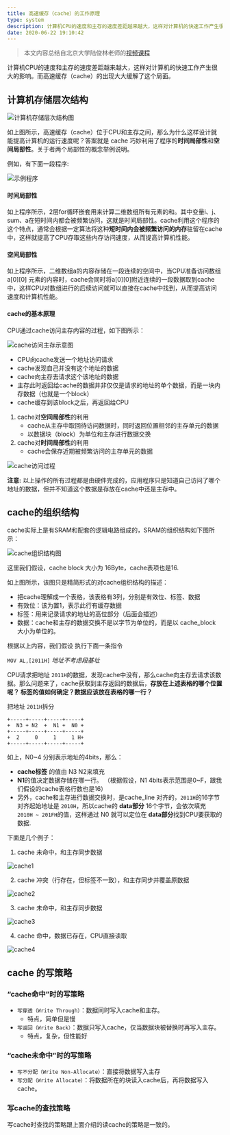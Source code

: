 ```yaml
---
title: 高速缓存（cache）的工作原理
type: system
description: 计算机CPU的速度和主存的速度差距越来越大，这样对计算机的快速工作产生很大的影响。而高速缓存（cache）的出现大大缓解了这个局面。
date: 2020-06-22 19:10:42
---
```


>本文内容总结自北京大学陆俊林老师的[视频课程](https://www.coursera.org/lecture/jisuanji-zucheng/705-gao-su-huan-cun-de-gong-zuo-yuan-li-eTwwv)

计算机CPU的速度和主存的速度差距越来越大，这样对计算机的快速工作产生很大的影响。而高速缓存（cache）的出现大大缓解了这个局面。

## 计算机存储层次结构

![计算机存储层次结构图](/images/mem.png)

如上图所示，高速缓存（cache）位于CPU和主存之间，那么为什么这样设计就能提高计算机的运行速度呢？答案就是 cache 巧妙利用了程序的**时间局部性**和**空间局部性**。关于者两个局部性的概念举例说明。

例如，有下面一段程序:

![示例程序](/images/for.png)

#### 时间局部性

如上程序所示，2层for循环嵌套用来计算二维数组所有元素的和。其中变量i、j、sum、a在短时间内都会被频繁访问，这就是时间局部性。cache利用这个程序的这个特点，通常会根据一定算法将这种**短时间内会被频繁访问的内存**驻留在cache中，这样就提高了CPU存取这些内存访问速度，从而提高计算机性能。

#### 空间局部性

如上程序所示，二维数组a的内容存储在一段连续的空间中，当CPU准备访问数组a[0][0] 元素的内容时，cache会同时将a[0][0]附近连续的一段数据取到cache中，这样CPU对数组进行的后续访问就可以直接在cache中找到，从而提高访问速度和计算机性能。

#### cache的基本原理

CPU通过cache访问主存内容的过程，如下图所示：

![cache访问主存示意图](/images/cache_mem.png)

* CPU向cache发送一个地址访问请求
* cache发现自己并没有这个地址的数据
* cache向主存去请求这个该地址的数据
* 主存此时返回给cache的数据并非仅仅是请求的地址的单个数据，而是一块内存数据（也就是一个block）
* cache缓存到该block之后，再返回给CPU

1. cache对**空间局部性**的利用
   * cache从主存中取回待访问数据时，同时返回位置相邻的主存单元的数据
   * 以数据块（block）为单位和主存进行数据交换
2. cache对**时间局部性**的利用
   * cache会保存近期被频繁访问的主存单元的数据

![cache访问过程](/images/cache_read.png)

**注意:** 以上操作的所有过程都是由硬件完成的，应用程序只是知道自己访问了哪个地址的数据，但并不知道这个数据是存放在cache中还是主存中。

## cache的组织结构

cache实际上是有SRAM和配套的逻辑电路组成的，SRAM的组织结构如下图所示：


![cache组织结构图](/images/cache_line.png)

这里我们假设，cache block 大小为 16Byte，cache表项也是16.

如上图所示，该图只是精简形式的对cache组织结构的描述：

* 把cache理解成一个表格，该表格有3列，分别是有效位、标签、数据
* 有效位：该为置1，表示此行有缓存数据
* 标签：用来记录请求的地址的高位部分（后面会描述）
* 数据：cache和主存的数据交换不是以字节为单位的，而是以 cache_block 大小为单位的。

根据以上内容，我们假设 执行下面一条指令 

`MOV AL,[2011H]` _地址不考虑段基址_

CPU请求把地址 `2011H`的数据，发现cache中没有，那么cache向主存去请求该数据。那么问题来了，cache获取到主存返回的数据后，**存放在上述表格的哪个位置呢？ 标签的值如何确定？数据应该放在表格的哪一行？**

把地址 `2011H`拆分

```
+-----+-----+-----+-----+
+  N3 + N2  +  N1 +  N0 +
+-----+-----+-----+-----+
+  2     0     1     1 H+
+-----+-----+-----+-----+
```

如上，N0~4 分别表示地址的4bits，那么：

* **cache标签** 的值由 N3 N2来填充
* **N1**的值决定数据存储在哪一行。 （根据假设，N1 4bits表示范围是0~F，跟我们假设的cache表格行数也是16）
* 另外，cache和主存进行数据交换时，是cache_line 对齐的，`2011H`的16字节对齐起始地址是 `2010H`，所以cache的 **data部分** 16个字节，会依次填充 `2010H ~ 201FH`的值，这样通过 N0 就可以定位在 **data部分**找到CPU要获取的数据.

下面是几个例子：

1. cache 未命中，和主存同步数据

![cache1](/images/cache1.png)

2. cache 冲突（行存在，但标签不一致），和主存同步并覆盖原数据

![cache2](/images/cache2.png)

3. cache 未命中，和主存同步数据

![cache3](/images/cache3.png)

4. cache 命中，数据已存在，CPU直接读取

![cache4](/images/cache4.png)


## cache 的写策略

### “cache命中”时的写策略

* `写穿透（Write Through）`：数据同时写入cache和主存。
  - 特点，简单但是慢
* `写返回（Write Back）`：数据只写入cache，仅当数据块被替换时再写入主存。
  - 特点，复杂，但性能好

### “cache未命中”时的写策略

* `写不分配（Write Non-Allocate）`：直接将数据写入主存
* `写分配（Write Allocate）`：将数据所在的块读入cache后，再将数据写入cache。

### 写cache的查找策略

写cache时查找的策略跟上面介绍的读cache的策略是一致的。






